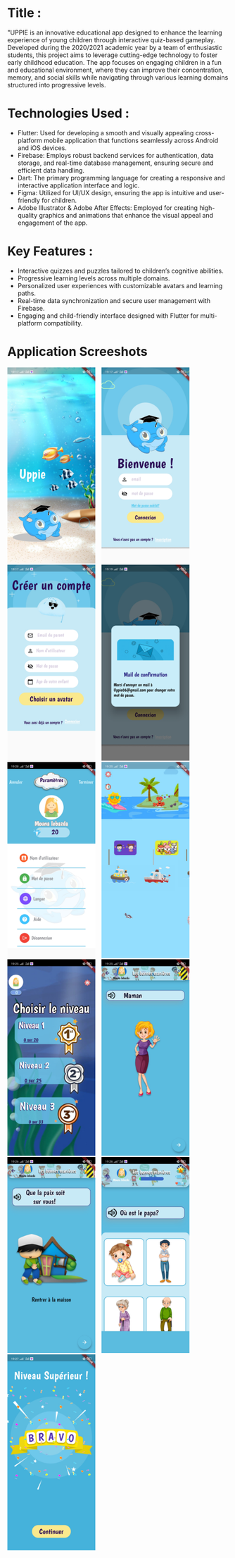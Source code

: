 # Title :
"UPPIE is an innovative educational app designed to enhance the learning experience of young children through interactive quiz-based gameplay. Developed during the 2020/2021 academic year by a team of enthusiastic students, this project aims to leverage cutting-edge technology to foster early childhood education. The app focuses on engaging children in a fun and educational environment, where they can improve their concentration, memory, and social skills while navigating through various learning domains structured into progressive levels.

# Technologies Used :

- Flutter: Used for developing a smooth and visually appealing cross-platform mobile application that functions seamlessly across Android and iOS devices.
- Firebase: Employs robust backend services for authentication, data storage, and real-time database management, ensuring secure and efficient data handling.
- Dart: The primary programming language for creating a responsive and interactive application interface and logic.
- Figma: Utilized for UI/UX design, ensuring the app is intuitive and user-friendly for children.
- Adobe Illustrator & Adobe After Effects: Employed for creating high-quality graphics and animations that enhance the visual appeal and engagement of the app.


# Key Features :

- Interactive quizzes and puzzles tailored to children’s cognitive abilities.
- Progressive learning levels across multiple domains.
- Personalized user experiences with customizable avatars and learning paths.
- Real-time data synchronization and secure user management with Firebase.
- Engaging and child-friendly interface designed with Flutter for multi-platform compatibility.

# Application Screeshots

<p>
  <img src="./assets/1.jpg" alt="App Screen 1" width="200" style="margin-right: 10px;"/>
  <img src="./assets/2.jpg" alt="App Screen 2" width="200" style="margin-right: 10px;"/>
  <img src="./assets/3.jpg" alt="App Screen 3" width="200" style="margin-right: 10px;"/>
  <img src="./assets/4.jpg" alt="App Screen 4" width="200" style="margin-right: 10px;"/>
  <img src="./assets/5.jpg" alt="App Screen 5" width="200" style="margin-right: 10px;"/>
  <img src="./assets/6.jpg" alt="App Screen 6" width="200" style="margin-right: 10px;"/>
  <img src="./assets/7.jpg" alt="App Screen 7" width="200" style="margin-right: 10px;"/>
  <img src="./assets/8.jpg" alt="App Screen 8" width="200" style="margin-right: 10px;"/>
  <img src="./assets/9.jpg" alt="App Screen 9" width="200" style="margin-right: 10px;"/>
  <img src="./assets/10.jpg" alt="App Screen 10" width="200" style="margin-right: 10px;"/>
  <img src="./assets/11.jpg" alt="App Screen 11" width="200" style="margin-right: 10px;"/>
</p>

